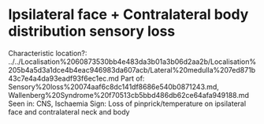 # Ipsilateral face + Contralateral body distribution sensory loss

Characteristic location?: ../../Localisation%2060873530bb4e483da3b01a3b06d2aa2b/Localisation%205b4a5d3a1dce4b4eac946983da607acb/Lateral%20medulla%207ed871b43c7e4a4da93eadf93f6ec1ec.md
Part of: Sensory%20loss%20074aaf6c8dc141df8686e540b0871243.md, Wallenberg%20Syndrome%20f70513cb5bbd486db62ce64afa949188.md
Seen in: CNS, Ischaemia
Sign: Loss of pinprick/temperature on ipsilateral face and contralateral neck and body
